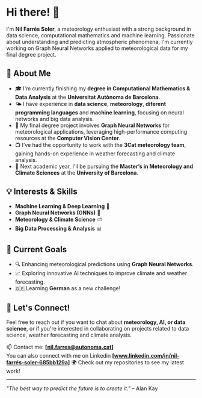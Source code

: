 # Hi there! 👋  

I'm **Nil Farrés Soler**, a meteorology enthusiast with a strong background in data science, computational mathematics and machine learning. Passionate about understanding and predicting atmospheric phenomena, I'm currently working on Graph Neural Networks applied to meteorological data for my final degree project.

## 🚀 About Me  
- 🎓 I'm currently finishing my **degree in Computational Mathematics & Data Analysis** at the **Universitat Autònoma de Barcelona**.
- 🌤️ I have experience in **data science**, **meteorology**, **diferent programming languages** and **machine learning**, focusing on neural networks and big data analysis.
- 📡 My final degree project involves **Graph Neural Networks** for meteorological applications, leveraging high-performance computing resources at the **Computer Vision Center**.
- 📺 I’ve had the opportunity to work with the **3Cat meteorology team**, gaining hands-on experience in weather forecasting and climate analysis.
- 📖 Next academic year, I'll be pursuing the **Master’s in Meteorology and Climate Sciences** at the **University of Barcelona**.

## 💡 Interests & Skills  
- **Machine Learning & Deep Learning** 🧠  
- **Graph Neural Networks (GNNs)** 🔗  
- **Meteorology & Climate Science** ⛅  
- **Big Data Processing & Analysis** 📊

## 🎯 Current Goals  
- 🔍 Enhancing meteorological predictions using **Graph Neural Networks**.  
- 📈 Exploring innovative AI techniques to improve climate and weather forecasting. 
- 🇩🇪 Learning **German** as a new challenge!  

## 🤝 Let's Connect!  
Feel free to reach out if you want to chat about **meteorology, AI, or data science**, or if you're interested in collaborating on projects related to data science, weather forecasting and climate analysis.  

📫 Contact me: **[nil.farres@autonoma.cat]**  
    You can also connect with me on Linkedin **[www.linkedin.com/in/nil-farrés-soler-685bb129a]**
🌍 Check out my repositories to see my latest work!  

---
_"The best way to predict the future is to create it."_ – Alan Kay 

